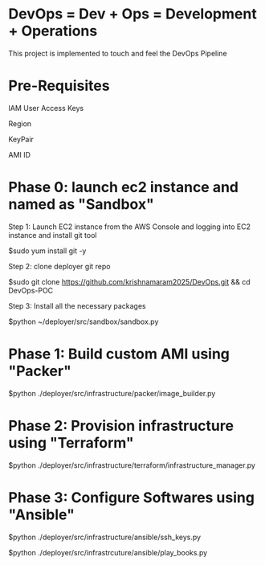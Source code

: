 # DevOps    =  Dev  +  Ops   =   Development + Operations
This project is implemented to touch and feel the DevOps Pipeline

# Pre-Requisites
IAM User Access Keys

Region

KeyPair

AMI ID

# Phase 0: launch ec2 instance and named as "Sandbox"

Step 1: Launch EC2 instance from the AWS Console and logging into EC2 instance and install git tool

$sudo yum install git -y

Step 2: clone deployer git repo

$sudo git clone https://github.com/krishnamaram2025/DevOps.git && cd DevOps-POC

Step 3: Install all the necessary packages  

$python ~/deployer/src/sandbox/sandbox.py


# Phase 1: Build custom AMI using "Packer"

$python ./deployer/src/infrastructure/packer/image_builder.py


# Phase 2: Provision infrastructure using "Terraform"

$python ./deployer/src/infrastructure/terraform/infrastructure_manager.py


# Phase 3: Configure Softwares using "Ansible" 

$python ./deployer/src/infrastructure/ansible/ssh_keys.py

$python ./deployer/src/infrastrcuture/ansible/play_books.py
